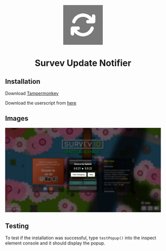 <div align="center">
      <img src="icon.png" alt="Logo" width="128" height="128">
   </a>
   <h1 align="center">Survev Update Notifier</h1>
</div>


## Installation 

Download [Tampermonkey](https://www.tampermonkey.net/crx/tampermonkey_stable.crx)

Download the userscript from [here](https://github.com/karizzmaa/Survev-Update-Notifier/raw/refs/heads/main/user.js)

## Images

![image](https://github.com/karizzmaa/Survev-Update-Notifier/blob/main/images/1.png?raw=true)

## Testing

To test if the installation was successful, type ```testPopup()``` into the inspect element console and it should display the popup.
